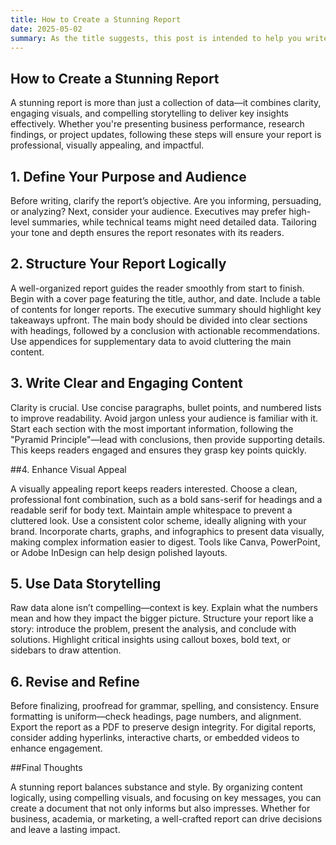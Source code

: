 ```yaml
---
title: How to Create a Stunning Report
date: 2025-05-02
summary: As the title suggests, this post is intended to help you write pretty good reports
---
```


## How to Create a Stunning Report

A stunning report is more than just a collection of data—it combines clarity, engaging visuals, and compelling storytelling to deliver key insights effectively. Whether you're presenting business performance, research findings, or project updates, following these steps will ensure your report is professional, visually appealing, and impactful.

## 1. Define Your Purpose and Audience

Before writing, clarify the report’s objective. Are you informing, persuading, or analyzing? Next, consider your audience. Executives may prefer high-level summaries, while technical teams might need detailed data. Tailoring your tone and depth ensures the report resonates with its readers.

## 2. Structure Your Report Logically

A well-organized report guides the reader smoothly from start to finish. Begin with a cover page featuring the title, author, and date. Include a table of contents for longer reports. The executive summary should highlight key takeaways upfront. The main body should be divided into clear sections with headings, followed by a conclusion with actionable recommendations. Use appendices for supplementary data to avoid cluttering the main content.

## 3. Write Clear and Engaging Content

Clarity is crucial. Use concise paragraphs, bullet points, and numbered lists to improve readability. Avoid jargon unless your audience is familiar with it. Start each section with the most important information, following the "Pyramid Principle"—lead with conclusions, then provide supporting details. This keeps readers engaged and ensures they grasp key points quickly.

##4. Enhance Visual Appeal

A visually appealing report keeps readers interested. Choose a clean, professional font combination, such as a bold sans-serif for headings and a readable serif for body text. Maintain ample whitespace to prevent a cluttered look. Use a consistent color scheme, ideally aligning with your brand. Incorporate charts, graphs, and infographics to present data visually, making complex information easier to digest. Tools like Canva, PowerPoint, or Adobe InDesign can help design polished layouts.
## 5. Use Data Storytelling

Raw data alone isn’t compelling—context is key. Explain what the numbers mean and how they impact the bigger picture. Structure your report like a story: introduce the problem, present the analysis, and conclude with solutions. Highlight critical insights using callout boxes, bold text, or sidebars to draw attention.

## 6. Revise and Refine

Before finalizing, proofread for grammar, spelling, and consistency. Ensure formatting is uniform—check headings, page numbers, and alignment. Export the report as a PDF to preserve design integrity. For digital reports, consider adding hyperlinks, interactive charts, or embedded videos to enhance engagement.

##Final Thoughts

A stunning report balances substance and style. By organizing content logically, using compelling visuals, and focusing on key messages, you can create a document that not only informs but also impresses. Whether for business, academia, or marketing, a well-crafted report can drive decisions and leave a lasting impact.
